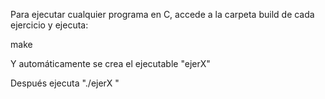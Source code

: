 Para ejecutar cualquier programa en C, accede a la carpeta build de cada ejercicio y ejecuta:

make

Y automáticamente se crea el ejecutable "ejerX"

Después ejecuta "./ejerX "
